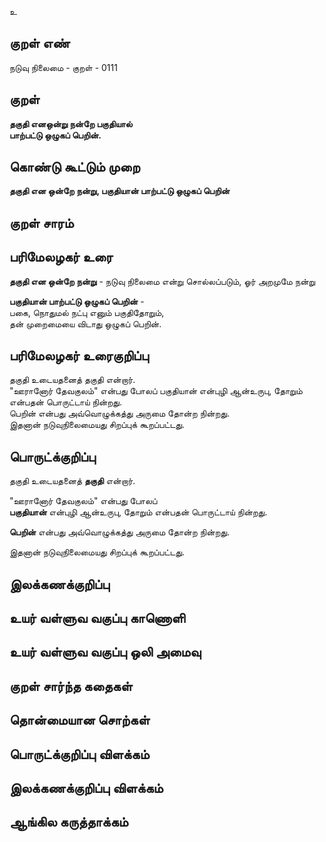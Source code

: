 உ

## குறள் எண் 

நடுவு நிலைமை - குறள் - 0111  

## குறள் 

**தகுதி எனஒன்று நன்றே பகுதியால்  
பாற்பட்டு ஒழுகப் பெறின்.** 

## கொண்டு கூட்டும் முறை

**தகுதி என ஒன்றே நன்று, பகுதியான் பாற்பட்டு ஒழுகப் பெறின்**  

## குறள் சாரம் 


## பரிமேலழகர் உரை

**தகுதி என ஒன்றே நன்று** - நடுவு நிலைமை என்று சொல்லப்படும், ஓர் அறமுமே நன்று  

**பகுதியான் பாற்பட்டு ஒழுகப் பெறின்** -  
பகை, நொதுமல் நட்பு எனும் பகுதிதோறும்,  
தன் முறைமையை விடாது ஒழுகப் பெறின்.   

## பரிமேலழகர் உரைகுறிப்பு   

தகுதி உடையதனைத் தகுதி என்றார்.  
"ஊரானோர் தேவகுலம்" என்பது போலப் பகுதியான் என்புழி ஆன்உருபு, தோறும் என்பதன் பொருட்டாய் நின்றது.  
பெறின் என்பது அவ்வொழுக்கத்து அருமை தோன்ற நின்றது.  
இதனான் நடுவுநிலைமையது சிறப்புக் கூறப்பட்டது.  

## பொருட்க்குறிப்பு 

தகுதி உடையதனைத் **தகுதி** என்றார்.  

"ஊரானோர் தேவகுலம்" என்பது போலப்  
**பகுதியான்** என்புழி ஆன்உருபு, தோறும் என்பதன் பொருட்டாய் நின்றது.  

**பெறின்** என்பது அவ்வொழுக்கத்து அருமை தோன்ற நின்றது.  

இதனான் நடுவுநிலைமையது சிறப்புக் கூறப்பட்டது.  

## இலக்கணக்குறிப்பு  


## உயர் வள்ளுவ வகுப்பு காணொளி


## உயர் வள்ளுவ வகுப்பு ஒலி அமைவு 

 
## குறள் சார்ந்த கதைகள் 


## தொன்மையான சொற்கள்


## பொருட்க்குறிப்பு விளக்கம்


## இலக்கணக்குறிப்பு விளக்கம்


## ஆங்கில கருத்தாக்கம் 


